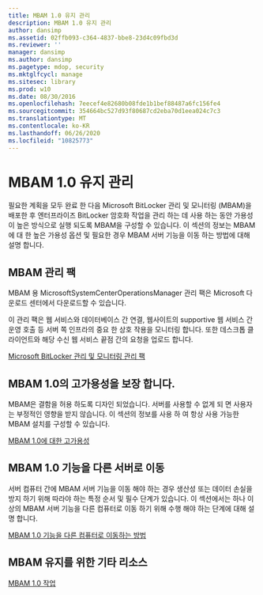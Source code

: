 ```yaml
---
title: MBAM 1.0 유지 관리
description: MBAM 1.0 유지 관리
author: dansimp
ms.assetid: 02ffb093-c364-4837-bbe8-23d4c09fbd3d
ms.reviewer: ''
manager: dansimp
ms.author: dansimp
ms.pagetype: mdop, security
ms.mktglfcycl: manage
ms.sitesec: library
ms.prod: w10
ms.date: 08/30/2016
ms.openlocfilehash: 7eecef4e82680b08fde1b1bef88487a6fc156fe4
ms.sourcegitcommit: 354664bc527d93f80687cd2eba70d1eea024c7c3
ms.translationtype: MT
ms.contentlocale: ko-KR
ms.lasthandoff: 06/26/2020
ms.locfileid: "10825773"
---
```

# MBAM 1.0 유지 관리


필요한 계획을 모두 완료 한 다음 Microsoft BitLocker 관리 및 모니터링 (MBAM)을 배포한 후 엔터프라이즈 BitLocker 암호화 작업을 관리 하는 데 사용 하는 동안 가용성이 높은 방식으로 실행 되도록 MBAM을 구성할 수 있습니다. 이 섹션의 정보는 MBAM에 대 한 높은 가용성 옵션 및 필요한 경우 MBAM 서버 기능을 이동 하는 방법에 대해 설명 합니다.

## MBAM 관리 팩


MBAM 용 MicrosoftSystemCenterOperationsManager 관리 팩은 Microsoft 다운로드 센터에서 다운로드할 수 있습니다.

이 관리 팩은 웹 서비스와 데이터베이스 간 연결, 웹사이트의 supportive 웹 서비스 간 운영 호출 등 서버 쪽 인프라의 중요 한 상호 작용을 모니터링 합니다. 또한 데스크톱 클라이언트와 해당 수신 웹 서비스 끝점 간의 요청을 업로드 합니다.

[Microsoft BitLocker 관리 및 모니터링 관리 팩](https://go.microsoft.com/fwlink/p/?LinkId=258390)

## MBAM 1.0의 고가용성을 보장 합니다.


MBAM은 결함을 허용 하도록 디자인 되었습니다. 서버를 사용할 수 없게 되 면 사용자는 부정적인 영향을 받지 않습니다. 이 섹션의 정보를 사용 하 여 항상 사용 가능한 MBAM 설치를 구성할 수 있습니다.

[MBAM 1.0에 대한 고가용성](high-availability-for-mbam-10.md)

## MBAM 1.0 기능을 다른 서버로 이동


서버 컴퓨터 간에 MBAM 서버 기능을 이동 해야 하는 경우 생산성 또는 데이터 손실을 방지 하기 위해 따라야 하는 특정 순서 및 필수 단계가 있습니다. 이 섹션에서는 하나 이상의 MBAM 서버 기능을 다른 컴퓨터로 이동 하기 위해 수행 해야 하는 단계에 대해 설명 합니다.

[MBAM 1.0 기능을 다른 컴퓨터로 이동하는 방법](how-to-move-mbam-10-features-to-another-computer.md)

## MBAM 유지를 위한 기타 리소스


[MBAM 1.0 작업](operations-for-mbam-10.md)

 

 





